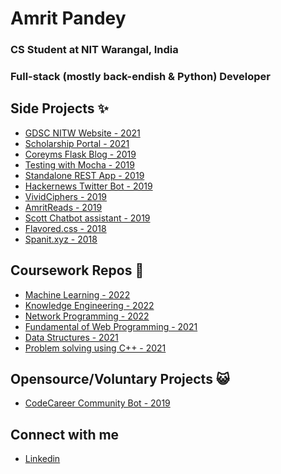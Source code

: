 # Amrit Pandey

### CS Student at NIT Warangal, India
### Full-stack (mostly back-endish & Python) Developer

## Side Projects :sparkles:

- [GDSC NITW Website - 2021](https://github.com/gdsc-nitw/gdsc-nitw.github.io)
- [Scholarship Portal - 2021](https://github.com/ok-ape/ScholarshipPortal)
- [Coreyms Flask Blog - 2019](https://github.com/ok-ape/coreyms_flaskblog_tutorial)
- [Testing with Mocha - 2019](https://github.com/ok-ape/testing_with_mocha)
- [Standalone REST App - 2019](https://github.com/ok-ape/rest_app_node)
- [Hackernews Twitter Bot - 2019](https://github.com/ok-ape/twitter-bot)
- [VividCiphers - 2019](https://github.com/ok-ape/vividciphers.org)
- [AmritReads - 2019](https://github.com/ok-ape/AmritReads)
- [Scott Chatbot assistant - 2019](https://github.com/ok-ape/scott)
- [Flavored.css - 2018](https://github.com/ok-ape/flavoured.css)
- [Spanit.xyz - 2018](https://github.com/ok-ape/spanit.xyz)

## Coursework Repos :blue_book:

- [Machine Learning - 2022](https://github.com/ok-ape/Machine_Learning_Snippets)
- [Knowledge Engineering - 2022](https://github.com/ok-ape/KE_LAB)
- [Network Programming - 2022](https://github.com/ok-ape/Network_Programming)
- [Fundamental of Web Programming - 2021](https://github.com/ok-ape/FWP_LAB_CS5352)
- [Data Structures - 2021](https://github.com/ok-ape/DS_LAB_CS5351)
- [Problem solving using C++ - 2021](https://github.com/ok-ape/PSCP_CS5303)

## Opensource/Voluntary Projects :smiley_cat:

- [CodeCareer Community Bot - 2019](https://github.com/GitCodeCareer/discord-bot)

## Connect with me 

- [Linkedin](https://www.linkedin.com/in/okape/)

<!--
**ok-ape/ok-ape** is a ✨ _special_ ✨ repository because its `README.md` (this file) appears on your GitHub profile.

Here are some ideas to get you started:

- 🔭 I’m currently working on ...
- 🌱 I’m currently learning ...
- 👯 I’m looking to collaborate on ...
- 🤔 I’m looking for help with ...
- 💬 Ask me about ...
- 📫 How to reach me: ...
- 😄 Pronouns: ...
- ⚡ Fun fact: ...
-->
